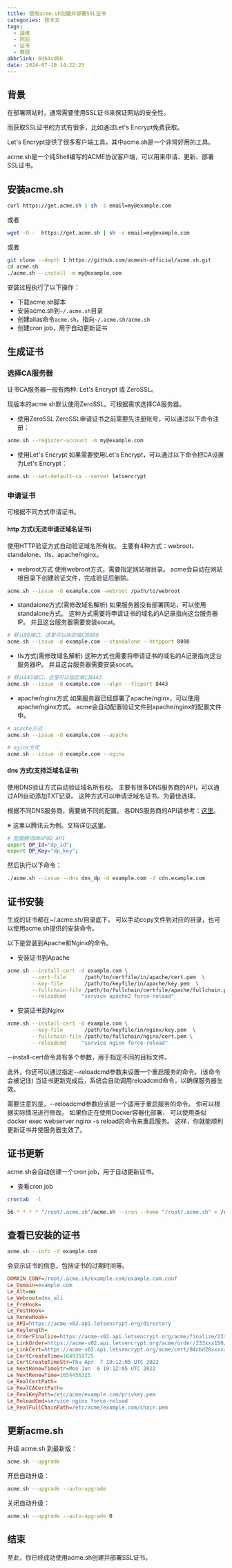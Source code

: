 ```yaml
---
title: 使用acme.sh创建并部署SSL证书
categories: 技术文
tags:
  - 运维
  - 网站
  - 证书
  - 教程
abbrlink: 8d64cd0b
date: 2024-07-10 14:22:23
---
```


## 背景

在部署网站时，通常需要使用SSL证书来保证网站的安全性。

而获取SSL证书的方式有很多，比如通过Let's Encrypt免费获取。

Let's Encrypt提供了很多客户端工具，其中acme.sh是一个非常好用的工具。

acme.sh是一个纯Shell编写的ACME协议客户端，可以用来申请、更新、部署SSL证书。

## 安装acme.sh

```bash
curl https://get.acme.sh | sh -s email=my@example.com
```

或者

```bash
wget -O -  https://get.acme.sh | sh -s email=my@example.com
```

或者

```bash
git clone --depth 1 https://github.com/acmesh-official/acme.sh.git
cd acme.sh
./acme.sh --install -m my@example.com
```

安装过程执行了以下操作：

- 下载acme.sh脚本
- 安装acme.sh到`~/.acme.sh`目录
- 创建alias命令`acme.sh`，指向`~/.acme.sh/acme.sh`
- 创建cron job，用于自动更新证书

## 生成证书

### 选择CA服务器
证书CA服务器一般有两种: Let's Encrypt 或 ZeroSSL。

现版本的acme.sh默认使用ZeroSSL。可根据需求选择CA服务器。

- 使用ZeroSSL
ZeroSSL申请证书之前需要先注册账号，可以通过以下命令注册：

```bash
acme.sh --register-account -m my@example.com
```

- 使用Let's Encrypt
如果需要使用Let's Encrypt，可以通过以下命令把CA设置为Let's Encrypt：

```bash
acme.sh --set-default-ca --server letsencrypt
```

### 申请证书

可根据不同方式申请证书。

#### http 方式(无法申请泛域名证书)
使用HTTP验证方式自动验证域名所有权。
主要有4种方式：webroot、standalone、tls、apache/nginx。

- webroot方式
使用webroot方式，需要指定网站根目录。
acme会自动在网站根目录下创建验证文件，完成验证后删除。

```bash
acme.sh --issue -d example.com -webroot /path/to/webroot
```

- standalone方式(需修改域名解析)
如果服务器没有部署网站，可以使用standalone方式。
这种方式需要将申请证书的域名的A记录指向这台服务器IP。
并且这台服务器需要安装socat。

```bash
# 默认80端口，这里可以指定端口8080
acme.sh --issue -d example.com --standalone --httpport 8080
```

- tls方式(需修改域名解析)
这种方式也需要将申请证书的域名的A记录指向这台服务器IP。
并且这台服务器需要安装socat。

```bash
# 默认443端口，这里可以指定端口8443
acme.sh --issue -d example.com --alpn --tlsport 8443
```

- apache/nginx方式
如果服务器已经部署了apache/nginx，可以使用apache/nginx方式。
acme会自动配置验证文件到apache/nginx的配置文件中。

```bash
# apache方式
acme.sh --issue -d example.com --apache

# nginx方式
acme.sh --issue -d example.com --nginx
```

#### dns 方式(支持泛域名证书)
使用DNS验证方式自动验证域名所有权。
主要有很多DNS服务商的API，可以通过API自动添加TXT记录。
这种方式可以申请泛域名证书。为最佳选择。

根据不同DNS服务商，需要做不同的配置。
各DNS服务商的API请参考：[这里](https://github.com/Neilpang/acme.sh/tree/master/dnsapi)。

※ 这里以腾讯云为例。文档详见[这里](https://github.com/acmesh-official/acme.sh/wiki/dnsapi#2-dnspodcn-option)。

```bash
# 配置腾讯DNSPOD API
export DP_Id="dp_id";
export DP_Key="dp_key";
```

然后执行以下命令：

```bash
./acme.sh --issue --dns dns_dp -d example.com -d cdn.example.com
```

## 证书安装
生成的证书都在~/.acme.sh/目录底下。
可以手动copy文件到对应的目录，也可以使用acme.sh提供的安装命令。

以下是安装到Apache和Nginx的命令。

- 安装证书到Apache
```bash
acme.sh --install-cert -d example.com \
        --cert-file      /path/to/certfile/in/apache/cert.pem  \
        --key-file       /path/to/keyfile/in/apache/key.pem  \
        --fullchain-file /path/to/fullchain/certfile/apache/fullchain.pem \
        --reloadcmd     "service apache2 force-reload"
```

- 安装证书到Nginx
```bash
acme.sh --install-cert -d example.com \
        --key-file       /path/to/keyfile/in/nginx/key.pem  \
        --fullchain-file /path/to/fullchain/nginx/cert.pem \
        --reloadcmd     "service nginx force-reload"
```

--install-cert命令具有多个参数，用于指定不同的目标文件。

此外，你还可以通过指定--reloadcmd参数来设置一个重启服务的命令。(该命令会被记住)
当证书更新完成后，系统会自动调用reloadcmd命令，以确保服务器生效。

需要注意的是，--reloadcmd参数应该是一个适用于重启服务的命令。
你可以根据实际情况进行修改。
如果你正在使用Docker容器化部署，
可以使用类似docker exec webserver nginx -s reload的命令来重启服务。
这样，你就能顺利更新证书并使服务器生效了。

## 证书更新

acme.sh会自动创建一个cron job，用于自动更新证书。

- 查看cron job

```bash
crontab  -l

56 * * * * "/root/.acme.sh"/acme.sh --cron --home "/root/.acme.sh" > /dev/null
```

## 查看已安装的证书

```bash
acme.sh --info -d example.com
```

会显示证书的信息，包括证书的过期时间等。

```ini
DOMAIN_CONF=/root/.acme.sh/example.com/example.com.conf
Le_Domain=example.com
Le_Alt=no
Le_Webroot=dns_ali
Le_PreHook=
Le_PostHook=
Le_RenewHook=
Le_API=https://acme-v02.api.letsencrypt.org/directory
Le_Keylength=
Le_OrderFinalize=https://acme-v02.api.letsencrypt.org/acme/finalize/23xxxx150/781xxxx4310
Le_LinkOrder=https://acme-v02.api.letsencrypt.org/acme/order/233xxx150/781xxxx4310
Le_LinkCert=https://acme-v02.api.letsencrypt.org/acme/cert/04cbd28xxxxxx349ecaea8d07
Le_CertCreateTime=1649358725
Le_CertCreateTimeStr=Thu Apr  7 19:12:05 UTC 2022
Le_NextRenewTimeStr=Mon Jun  6 19:12:05 UTC 2022
Le_NextRenewTime=1654456325
Le_RealCertPath=
Le_RealCACertPath=
Le_RealKeyPath=/etc/acme/example.com/privkey.pem
Le_ReloadCmd=service nginx force-reload
Le_RealFullChainPath=/etc/acme/example.com/chain.pem
```

## 更新acme.sh

升级 acme.sh 到最新版：
```bash
acme.sh --upgrade
```

开启自动升级：
```bash
acme.sh --upgrade --auto-upgrade
```

关闭自动升级：
```bash
acme.sh --upgrade --auto-upgrade 0
```

## 结束

至此，你已经成功使用acme.sh创建并部署SSL证书。

